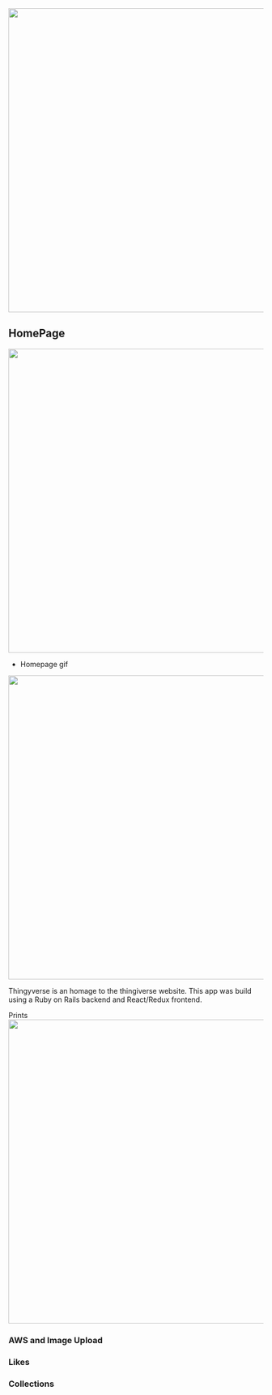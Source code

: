 <img src="https://thingyverse-public.s3.amazonaws.com/Logo_v2.png" width="600">

  ## HomePage
  <p align="center">
    <img src="https://thingyverse-public.s3.amazonaws.com/homepage.png" width="600" >
  </p>
  
  * Homepage gif
  
  <p align="center">
    <img src="https://thingyverse-public.s3.amazonaws.com/00_home_page_v5.gif" width="600" >
  </p>
  
  <p>
    Thingyverse is an homage to the thingiverse website.
    This app was build using a Ruby on Rails backend and React/Redux frontend.
  </p

  ## Prints
  <img src="https://thingyverse-public.s3.amazonaws.com/00_home_featured_prints_v3.gif" width="600">

  ### AWS and Image Upload

  ### Likes

  ### Collections




